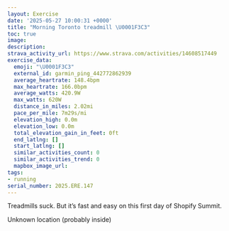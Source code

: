 ```yaml
---
layout: Exercise
date: '2025-05-27 10:00:31 +0000'
title: "Morning Toronto treadmill \U0001F3C3"
toc: true
image:
description:
strava_activity_url: https://www.strava.com/activities/14608517449
exercise_data:
  emoji: "\U0001F3C3"
  external_id: garmin_ping_442772862939
  average_heartrate: 148.4bpm
  max_heartrate: 166.0bpm
  average_watts: 420.9W
  max_watts: 620W
  distance_in_miles: 2.02mi
  pace_per_mile: 7m29s/mi
  elevation_high: 0.0m
  elevation_low: 0.0m
  total_elevation_gain_in_feet: 0ft
  end_latlng: []
  start_latlng: []
  similar_activities_count: 0
  similar_activities_trend: 0
  mapbox_image_url:
tags:
- running
serial_number: 2025.ERE.147
---
```

Treadmills suck. But it’s fast and easy on this first day of Shopify Summit.

Unknown location (probably inside)
